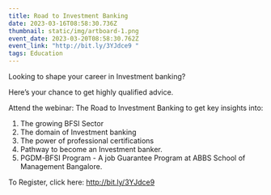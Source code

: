 ```yaml
---
title: Road to Investment Banking
date: 2023-03-16T08:58:30.736Z
thumbnail: static/img/artboard-1.png
event_date: 2023-03-20T08:58:30.762Z
event_link: "http://bit.ly/3YJdce9 "
tags: Education
---
```

Looking to shape your career in Investment banking?



Here’s your chance to get highly qualified advice.



Attend the webinar: The Road to Investment Banking to get key insights into:



1. The growing BFSI Sector
2. The domain of Investment banking
3. The power of professional certifications
4. Pathway to become an Investment banker.
5. PGDM-BFSI Program - A job Guarantee Program at ABBS School of Management Bangalore.

To Register, click here: http://bit.ly/3YJdce9



